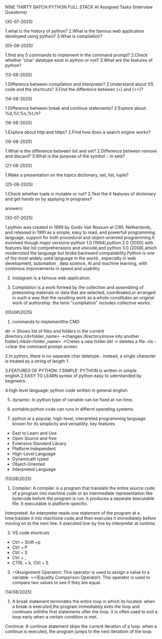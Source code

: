 NINE THIRTY BATCH PYTHON FULL STACK AI 
Assigned Tasks (Interview Questions)

(30-07-2025)

1.what is the history of python?
2.What is the famous web application developed using python?
3.What is compilation?

(05-08-2025)

1.find any 5 commands to implement in the command prompt?
2.Check whether 'char' datatype exist in python or not?
3.What are the features of python?

(13-08-2025)

1.Difference between compilation and interpreter?
2.Understand about VS code and the shortcuts?
3.Find the difference between (=) and (==)?

(14-08-2025)

1.Difference between break and continue statements?
2.Explore about %d,%f,%s,%t,/n?

(18-08-2025)

1.Explore about http and https? 
2.Find how does a search engine works?

(19-08-2025)

1.What is the difference between list and set?
2.Difference between remove and discard?
3.What is the purpose of the symbol :: in sets?

(21-08-2025)

1.Make a presentation on the topics dictionary, set, list, tuple?

(25-08-2025)

1.Check whether tuple is mutable or not?
2.Test the 4 features of dictionary and get hands on by applying in programs?

answers:

(30-07-2025)

1.python was created in 1989 by Guido Van Rossum at CWI, Netherlands, and released in 1991 as a simple, easy to read, and powerfull programming language. support for both procedural and object-oriented programming.It evovlved though major versions-python 1.0 (1994),python 2.0 (2000) with features like list comprehensions and unicode,and python 3.0 (2008),which modernized the language but broke backward compatability.Python is one of the most widely used language in the world , especially in web development, automation , data science, AI and machine learning, with continous improvements in speed and usability.

2. Instagram is a famous web application.

3. Compilation is a work formed by the collection and assembling of preexisting materials or data that are selected, coordinated,or arranged in such a way that the resulting work as a whole constitutes an original work of authorship. the term "compilation" includes collective works.


(05\08\2025)

1. commands to implementthe CMD

dir -> Shows list of files and folders in the current directory.cd<folder_name> ->changes directory(move into another folder).mkdir<folder_name> ->Cretes a new folder.del -> deletes a file. cls ->clear the command prompt screen.


2.In python, there is no separate char datatype . instead, a single character is treated as a string of length 1 .


3.FEATURES OF PYTHON: 1.SIMPLE: PYTHON is written in simple english.2.EASY TO LEARN:syntax of python easy to uderstanded by begineers.

 
4.high level language: python code written in general english.

  
5. dynamic: In python type of variable can be fixed at run time.
   
6. portable:python code can runs in differnt operating systems.


3. python ie a popular, high-level, interpreted programming language known for its simplicity and versatility.
key features
 * East to Learn and Use
 * Open Source and free
 * Extensive Standard Library
 * Platform Independent
 * High-Level Language
 * Dynamicallt typed
 * Object-Oriented
 * Interpreted Language

(13\08\2025)


 1. Compiler: A compiler is a program that  translate the entire source code of a program into machine code or an intermediate representation like bytecode before the program is run. It produces a separate executable file. It executable is platform-specific.
 
 Interpreted: An interpreter reads one statement of the program at a time,traslate it into machione code,and then executes it immediately before moving on to the next line. it executed line-by line by interpreter at runtime.


 2. VS code shortcuts
* Ctrl + Shift +p
* Ctrl + P
*  Ctrl + S
*  Ctrl + ,
*  CTRL + k, Ctrl + S


  3. =(Assignment Operator): This operator is used to assign a value to a variable.
     ==(Equality Comparison Operator): This operator is used to compare two values to see if they are equal.


(14/08/2025)

1. A break statement terminates the entire loop in which its located. when a break is executed,the program immediately exits the loop and continues withthe first statements after the loop. it is often used to exit a loop early when a certain condition is met.

Continue: A continue statement skips the current iteration of a loop. when a continue is executed, the program jumps to the next iteratiom of the loop.



   





